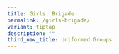 ```yaml
---
title: Girls' Brigade
permalink: /girls-brigade/
variant: tiptap
description: ""
third_nav_title: Uniformed Groups
---
```

<p></p>